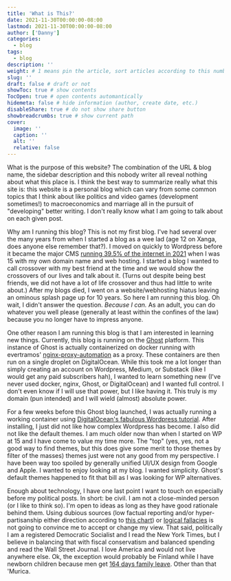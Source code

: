 ```yaml
---
title: 'What is This?'
date: 2021-11-30T00:00:00-08:00
lastmod: 2021-11-30T00:00:00-08:00
author: ['Danny']
categories:
  - blog
tags:
  - blog
description: ''
weight: # 1 means pin the article, sort articles according to this number
slug: ''
draft: false # draft or not
showToc: true # show contents
TocOpen: true # open contents automantically
hidemeta: false # hide information (author, create date, etc.)
disableShare: true # do not show share button
showbreadcrumbs: true # show current path
cover:
  image: ''
  caption: ''
  alt: ''
  relative: false
---
```


What is the purpose of this website? The combination of the URL & blog name, the
sidebar description and this nobody writer all reveal nothing about what this
place is. I think the best way to summarize really what this site is: this
website is a personal blog which can vary from some common topics that I think
about like politics and video games (development sometimes!) to macroeconomics
and marriage all in the pursuit of "developing" better writing. I don't really
know what I am going to talk about on each given post.

Why am I running this blog? This is not my first blog. I've had several over the
many years from when I started a blog as a wee lad (age 12 on Xanga, does anyone
else remember that?). I moved on quickly to Wordpress before it became the major
CMS
[running 39.5% of the internet in 2021](https://techjury.net/blog/percentage-of-wordpress-websites/)
when I was 15 with my own domain name and web hosting. I started a blog I wanted
to call crossover with my best friend at the time and we would show the
crossovers of our lives and talk about it. (Turns out despite being best
friends, we did not have a lot of life crossover and thus had little to write
about.) After my blogs died, I went on a website/webhosting hiatus leaving an
ominous splash page up for 10 years. So here I am running this blog. Oh wait, I
didn't answer the question. _Because I can._ As an adult, you can do whatever
you well please (generally at least within the confines of the law) because you
no longer have to impress anyone.

One other reason I am running this blog is that I am interested in learning new
things. Currently, this blog is running on the [Ghost](https://ghost.org/)
platform. This instance of Ghost is actually containerized on docker running
with evertramos'
[nginx-proxy-automation](https://github.com/evertramos/nginx-proxy-automation)
as a proxy. These containers are then run on a single droplet on DigitalOcean.
While this took me a lot longer than simply creating an account on Wordpress,
Medium, or Substack (like I would get any paid subscribers hah), I wanted to
learn something new (I've never used docker, nginx, Ghost, or DigitalOcean) and
I wanted full control. I don't even know if I will use that power, but I like
having it. This truly is my domain (pun intended) and I will wield (almost)
absolute power.

For a few weeks before this Ghost blog launched, I was actually running a
working container using
[DigitalOcean's fabulous Wordpress tutorial](https://www.digitalocean.com/community/tutorials/how-to-install-wordpress-with-docker-compose).
After installing, I just did not like how complex Wordpress has become. I also
did not like the default themes. I am much older now than when I started on WP
at 15 and I have come to value my time more. The "top" (yes, yes, not a good way
to find themes, but this does give some merit to those themes by filter of the
masses) themes just were not any good from my perspective. I have been way too
spoiled by generally unified UI/UX design from Google and Apple. I wanted to
enjoy looking at my blog. I wanted simplicity. Ghost's default themes happened
to fit that bill as I was looking for WP alternatives.

Enough about technology, I have one last point I want to touch on especially
before my political posts. In short: be civil. I am not a close-minded person
(or I like to think so). I'm open to ideas as long as they have good rationale
behind them. Using dubious sources (low factual reporting and/or
hyper-partisanship either direction according to
[this chart](https://adfontesmedia.com/)) or
[logical fallacies](https://yourlogicalfallacyis.com/) is not going to convince
me to accept or change my view. That said, politically I am a registered
Democratic Socialist and I read the New York Times, but I believe in balancing
that with fiscal conservatism and balanced spending and read the Wall Street
Journal. I love America and would not live anywhere else. Ok, the exception
would probably be Finland while I have newborn children because men get
[164 days family leave](https://www.nytimes.com/2020/02/06/world/europe/finland-parental-leave-equality.html).
Other than that 'Murica.
